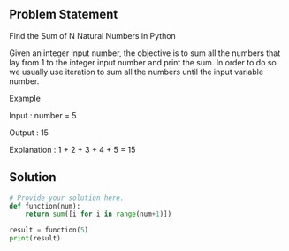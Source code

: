 ## Problem Statement 

Find the Sum of N Natural Numbers in Python

Given an integer input number, the objective is to sum all the numbers that lay from 1 to the integer input number and print the sum. In order to do so we usually use iteration to sum all the numbers until the input variable number.

Example

Input : number = 5

Output : 15

Explanation : 1 + 2 + 3 + 4 + 5 = 15

## Solution

```python
# Provide your solution here.
def function(num):
    return sum([i for i in range(num+1)])

result = function(5)
print(result)
